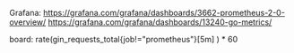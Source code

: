 Grafana:
https://grafana.com/grafana/dashboards/3662-prometheus-2-0-overview/
https://grafana.com/grafana/dashboards/13240-go-metrics/



board:
rate(gin_requests_total{job!="prometheus"}[5m] ) * 60
